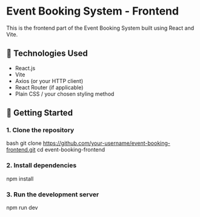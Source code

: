 # Event Booking System - Frontend

This is the frontend part of the Event Booking System built using React and Vite.

## 🧰 Technologies Used

- React.js
- Vite
- Axios (or your HTTP client)
- React Router (if applicable)
- Plain CSS / your chosen styling method

## 🚀 Getting Started

### 1. Clone the repository

bash
git clone https://github.com/your-username/event-booking-frontend.git
cd event-booking-frontend

### 2. Install dependencies
npm install

### 3. Run the development server
npm run dev

